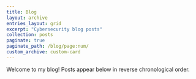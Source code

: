 ```yaml
---
title: Blog
layout: archive
entries_layout: grid
excerpt: "Cybersecurity blog posts"
collection: posts
paginate: true
paginate_path: /blog/page:num/
custom_archive: custom-card
---
```



Welcome to my blog! Posts appear below in reverse chronological order.

